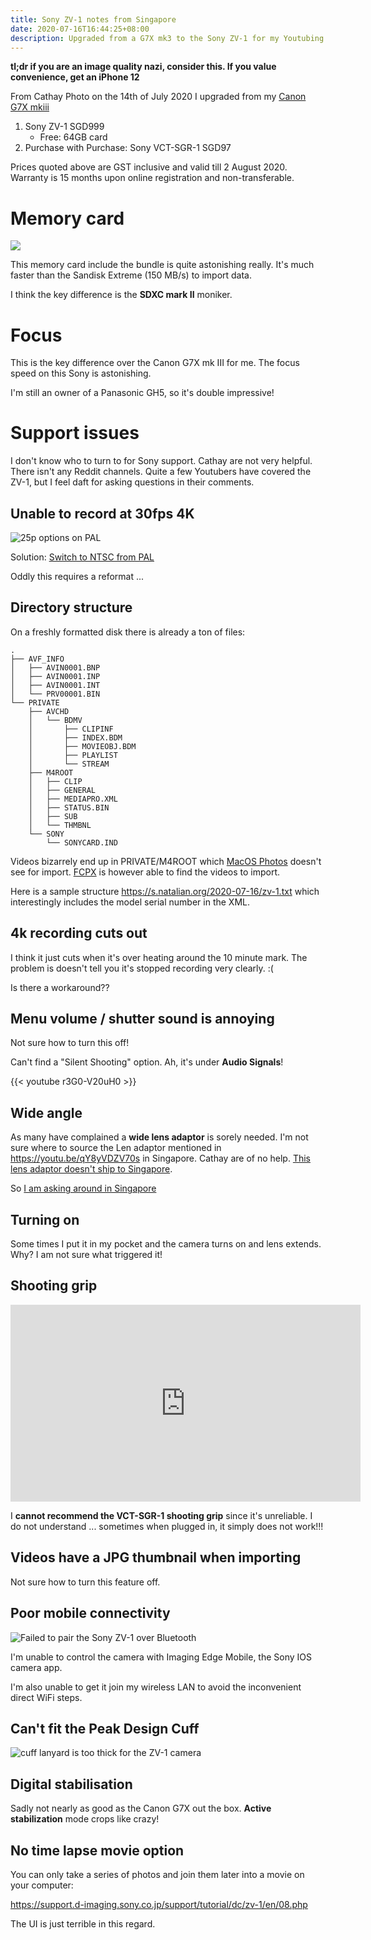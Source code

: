 ```yaml
---
title: Sony ZV-1 notes from Singapore
date: 2020-07-16T16:44:25+08:00
description: Upgraded from a G7X mk3 to the Sony ZV-1 for my Youtubing ambitions
---
```


**tl;dr if you are an image quality nazi, consider this. If you value convenience, get an iPhone 12**

From Cathay Photo on the 14th of July 2020 I upgraded from my [Canon G7X mkiii](https://sg.carousell.com/p/canon-g7x-mark-iii-%E2%80%94-can-be-used-as-a-high-quality-webcam-1014586590/)

1. Sony ZV-1 SGD999
	* Free: 64GB card
2. Purchase with Purchase: Sony VCT-SGR-1 SGD97


Prices quoted above are GST inclusive and valid till 2 August 2020.
Warranty is 15 months upon online registration and non-transferable.

# Memory card

<img src="https://s.natalian.org/2020-07-16/zv-1-memory.jpeg">

This memory card include the bundle is quite astonishing really. It's much faster than the Sandisk Extreme (150 MB/s) to import data.

I think the key difference is the **SDXC mark II** moniker.

# Focus

This is the key difference over the Canon G7X mk III for me. The focus speed on this Sony is astonishing.

I'm still an owner of a Panasonic GH5, so it's double impressive!

# Support issues

I don't know who to turn to for Sony support. Cathay are not very helpful. There isn't any Reddit channels. Quite a few Youtubers have covered the ZV-1, but I feel daft for asking questions in their comments.

## Unable to record at 30fps 4K

<img src="https://s.natalian.org/2020-07-17/25p.jpeg" alt="25p options on PAL">

Solution: [Switch to NTSC from PAL](https://helpguide.sony.net/dc/1910/v1/en/contents/TP0002847077.html?search=NTSC)

Oddly this requires a reformat ...

## Directory structure

On a freshly formatted disk there is already a ton of files:

	.
	├── AVF_INFO
	│   ├── AVIN0001.BNP
	│   ├── AVIN0001.INP
	│   ├── AVIN0001.INT
	│   └── PRV00001.BIN
	└── PRIVATE
		├── AVCHD
		│   └── BDMV
		│       ├── CLIPINF
		│       ├── INDEX.BDM
		│       ├── MOVIEOBJ.BDM
		│       ├── PLAYLIST
		│       └── STREAM
		├── M4ROOT
		│   ├── CLIP
		│   ├── GENERAL
		│   ├── MEDIAPRO.XML
		│   ├── STATUS.BIN
		│   ├── SUB
		│   └── THMBNL
		└── SONY
			└── SONYCARD.IND

Videos bizarrely end up in PRIVATE/M4ROOT which [MacOS
Photos](https://www.apple.com/sg/macos/photos/) doesn't see for import.
[FCPX](https://www.apple.com/sg/final-cut-pro/) is however able to find the
videos to import.

Here is a sample structure https://s.natalian.org/2020-07-16/zv-1.txt which interestingly includes the model serial number in the XML.

## 4k recording cuts out

I think it just cuts when it's over heating around the 10 minute mark. The
problem is doesn't tell you it's stopped recording very clearly. :(

Is there a workaround??

## Menu volume / shutter sound is annoying

Not sure how to turn this off!

Can't find a "Silent Shooting" option. Ah, it's under **Audio Signals**!

{{< youtube r3G0-V20uH0 >}}

## Wide angle

As many have complained a **wide lens adaptor** is sorely needed. I'm not sure where to
source the Len adaptor mentioned in https://youtu.be/qY8yVDZV70s in Singapore.
Cathay are of no help. [This lens adaptor doesn't ship to Singapore](https://www.amazon.co.uk/gp/product/B07ZVJ6TDF/ref=as_li_tl?ie=UTF8&tag=christophelan-21&camp=1634&creative=6738&linkCode=as2&creativeASIN=B07ZVJ6TDF&linkId=7ea384a637d8ca5c2e91f204dec1dbfb).

So [I am asking around in Singapore](https://www.clubsnap.com/threads/sony-zv-1-wide-lens-adaptor-wanted.1789396/)

## Turning on

Some times I put it in my pocket and the camera turns on and lens extends. Why? I am not sure what triggered it!

## Shooting grip

<iframe width="560" height="315" src="https://www.youtube-nocookie.com/embed/-NcNqtOFIgs" frameborder="0" allow="accelerometer; autoplay; encrypted-media; gyroscope; picture-in-picture" allowfullscreen></iframe>

I **cannot recommend the VCT-SGR-1 shooting grip** since it's unreliable. I do
not understand ...  sometimes when plugged in, it simply does not work!!!

## Videos have a JPG thumbnail when importing

Not sure how to turn this feature off.

## Poor mobile connectivity

<img src="https://s.natalian.org/2020-07-17/pairing.jpeg" alt="Failed to pair the Sony ZV-1 over Bluetooth">

I'm unable to control the camera with Imaging Edge Mobile, the Sony IOS camera app.

I'm also unable to get it join my wireless LAN to avoid the inconvenient direct WiFi steps.

## Can't fit the Peak Design Cuff

<img src="https://s.natalian.org/2020-07-16/cuff-zv1.jpeg" alt="cuff lanyard is too thick for the ZV-1 camera">

## Digital stabilisation

Sadly not nearly as good as the Canon G7X out the box. **Active stabilization** mode crops like crazy!

## No time lapse movie option

You can only take a series of photos and join them later into a movie on your computer:

<https://support.d-imaging.sony.co.jp/support/tutorial/dc/zv-1/en/08.php>

The UI is just terrible in this regard.
